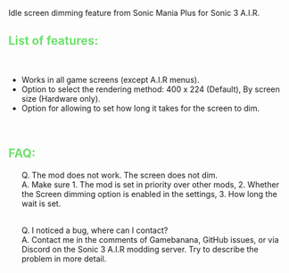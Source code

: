 Idle screen dimming feature from Sonic Mania Plus for Sonic 3 A.I.R.

<font color="#6ee16c"><h2>List of features:</h2></font><br>
<ul><li>Works in all game screens (except A.I.R menus).</li>
<li>Option to select the rendering method: 400 x 224 (Default), By screen size (Hardware only).</li>
<li>Option for allowing to set how long it takes for the screen to dim.</li></ul><br>

<font color="#6ee16c"><h2>FAQ:</h2></font>
<ul>Q. The mod does not work. The screen does not dim.<br>
A. Make sure 1. The mod is set in priority over other mods, 2. Whether the Screen dimming option is enabled in the settings, 3. How long the wait is set.<br><br>

Q. I noticed a bug, where can I contact?<br>
A. Contact me in the comments of Gamebanana, GitHub issues, or via Discord on the Sonic 3 A.I.R modding server. Try to describe the problem in more detail.</ul><br>